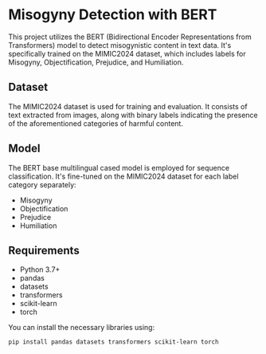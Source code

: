 
# Misogyny Detection with BERT

This project utilizes the BERT (Bidirectional Encoder Representations from Transformers) model to detect misogynistic content in text data. It's specifically trained on the MIMIC2024 dataset, which includes labels for Misogyny, Objectification, Prejudice, and Humiliation. 

## Dataset

The MIMIC2024 dataset is used for training and evaluation. It consists of text extracted from images, along with binary labels indicating the presence of the aforementioned categories of harmful content.

## Model

The BERT base multilingual cased model is employed for sequence classification. It's fine-tuned on the MIMIC2024 dataset for each label category separately:

- Misogyny
- Objectification
- Prejudice
- Humiliation

## Requirements

- Python 3.7+
- pandas
- datasets
- transformers
- scikit-learn
- torch

You can install the necessary libraries using:

```bash
pip install pandas datasets transformers scikit-learn torch
